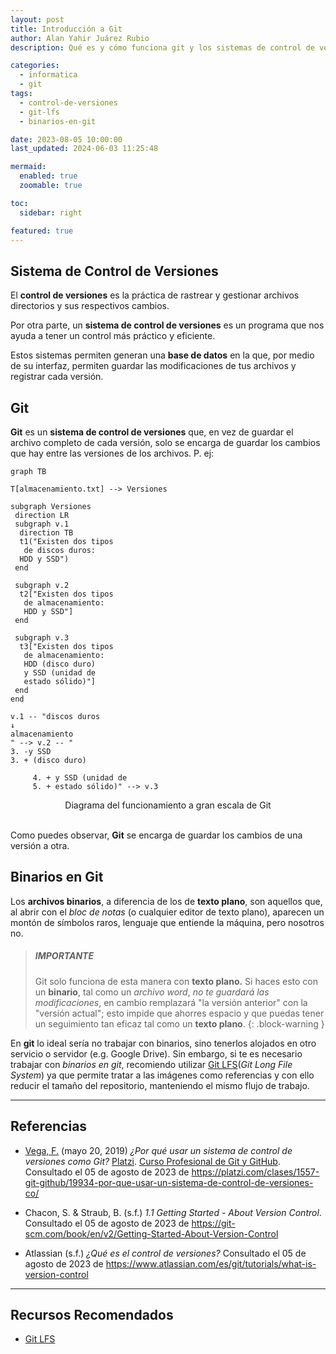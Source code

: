 ```yaml
---
layout: post
title: Introducción a Git
author: Alan Yahir Juárez Rubio
description: Qué es y cómo funciona git y los sistemas de control de versiones

categories:
  - informatica
  - git
tags:
  - control-de-versiones
  - git-lfs
  - binarios-en-git

date: 2023-08-05 10:00:00
last_updated: 2024-06-03 11:25:48

mermaid:
  enabled: true
  zoomable: true

toc:
  sidebar: right

featured: true
---
```


## Sistema de Control de Versiones

El **control de versiones** es la práctica de rastrear y gestionar archivos
directorios y sus respectivos cambios.

Por otra parte, un **sistema de control de versiones** es un programa que nos
ayuda a tener un control más práctico y eficiente.

Estos sistemas permiten generan una **base de datos** en la que, por medio de
su interfaz, permiten guardar las modificaciones de tus archivos y registrar
cada versión.

## Git

**Git** es un **sistema de control de versiones** que, en vez de guardar el
archivo completo de cada versión, solo se encarga de guardar los cambios que
hay entre las versiones de los archivos. P. ej:

```mermaid
graph TB

T[almacenamiento.txt] --> Versiones

subgraph Versiones
 direction LR
 subgraph v.1
  direction TB
  t1("Existen dos tipos
   de discos duros:
  HDD y SSD")
 end

 subgraph v.2
  t2["Existen dos tipos
   de almacenamiento:
   HDD y SSD"]
 end

 subgraph v.3
  t3["Existen dos tipos
   de almacenamiento:
   HDD (disco duro)
   y SSD (unidad de
   estado sólido)"]
 end
end

v.1 -- "discos duros
↓
almacenamiento
" --> v.2 -- "
3. -y SSD
3. + (disco duro)

     4. + y SSD (unidad de
     5. + estado sólido)" --> v.3
```

<center>Diagrama del funcionamiento a gran escala de Git</center>

<br>

Como puedes observar, **Git** se encarga de guardar los cambios de una versión
a otra.

## Binarios en Git

Los **archivos binarios**, a diferencia de los de **texto plano**, son aquellos
que, al abrir con el _bloc de notas_ (o cualquier editor de texto plano),
aparecen un montón de símbolos raros, lenguaje que entiende la máquina, pero
nosotros no.

> ##### IMPORTANTE
>
> Git solo funciona de esta manera con **texto plano.** Si haces esto con un
> **binario**, tal como un _archivo word_, _no te guardará las modificaciones_,
> en cambio remplazará "la versión anterior" con la "versión actual"; esto impide
> que ahorres espacio y que puedas tener un seguimiento tan eficaz tal como un
> **texto plano**.
{: .block-warning }

En **git** lo ideal sería no trabajar con binarios, sino tenerlos alojados en
otro servicio o servidor (e.g. Google Drive). Sin embargo, si te es
necesario trabajar con _binarios en git_, recomiendo utilizar
[Git LFS](https://git-lfs.com)(_Git Long File System_) ya que permite tratar
a las imágenes como referencias y con ello reducir el tamaño del repositorio,
manteniendo el mismo flujo de trabajo.

<div style="page-break-after: always;"></div>

---

## Referencias

- [Vega, F.](https://platzi.com/profes/freddier)
  (mayo 20, 2019)
  _¿Por qué usar un sistema de control de versiones como Git?_
  [Platzi](https://platzi.com/).
  [Curso Profesional de Git y GitHub](https://platzi.com/cursos/git-github/).
  Consultado el 05 de agosto de 2023 de
  <https://platzi.com/clases/1557-git-github/19934-por-que-usar-un-sistema-de-control-de-versiones-co/>

- Chacon, S. & Straub, B.
  (s.f.)
  _1.1 Getting Started - About Version Control_.
  Consultado el 05 de agosto de 2023 de
  <https://git-scm.com/book/en/v2/Getting-Started-About-Version-Control>

- Atlassian
  (s.f.)
  _¿Qué es el control de versiones?_
  Consultado el 05 de agosto de 2023 de
  <https://www.atlassian.com/es/git/tutorials/what-is-version-control>

  <div style="page-break-after: always;"></div>

---

## Recursos Recomendados

- [Git LFS](https://git-lfs.com/)
